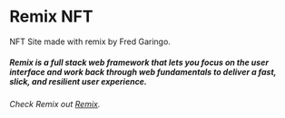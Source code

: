 # Remix NFT

NFT Site made with remix by Fred Garingo.

##### Remix is a full stack web framework that lets you focus on the user interface and work back through web fundamentals to deliver a fast, slick, and resilient user experience.

###### Check Remix out [Remix](https://remix.run/).
